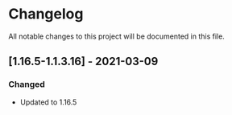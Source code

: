 # Changelog
All notable changes to this project will be documented in this file.

## [1.16.5-1.1.3.16] - 2021-03-09
### Changed
 - Updated to 1.16.5